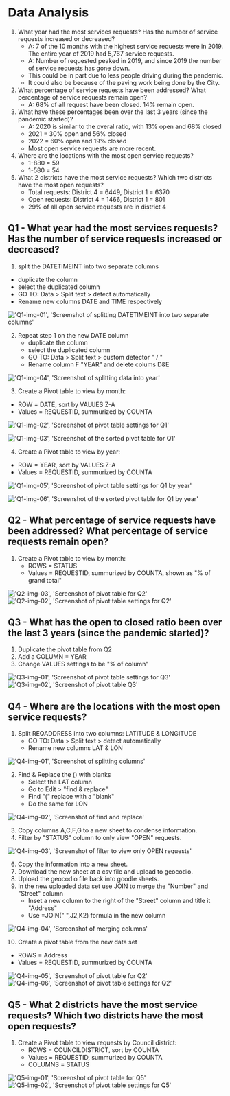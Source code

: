 # Data Analysis 
1. What year had the most services requests? Has the number of service requests increased or decreased?
    * A: 7 of the 10 months with the highest service requests were in 2019. The entire year of 2019 had 5,767 service requests. 
    * A: Number of requested peaked in 2019, and since 2019 the number of service requests has gone down. 
    * This could be in part due to less people driving during the pandemic.
    * It could also be because of the paving work being done by the City. 
2. What percentage of service requests have been addressed? What percentage of service requests remain open?
   * A: 68% of all request have been closed. 14% remain open. 
3. What have these percentages been over the last 3 years (since the pandemic started)?
   * A: 2020 is similar to the overal ratio, with 13% open and 68% closed
   * 2021 = 30% open and 56% closed
   * 2022 = 60% open and 19% closed
   * Most open service requests are more recent.  
4. Where are the locations with the most open service requests?
   * 1-880 = 59
   * 1-580 = 54
6. What 2 districts have the most service requests? Which two districts have the most open requests?
   * Total requests: District 4 = 6449, District 1 = 6370
   * Open requests: District 4 = 1466, District 1 = 801
   * 29% of all open service requests are in district 4


## Q1 - What year had the most services requests? Has the number of service requests increased or decreased?

1. split the DATETIMEINT into two separate columns
  * duplicate the column
  * select the duplicated column
  * GO TO: Data > Split text > detect automatically
  * Rename new columns DATE and TIME respectively

!['Q1-img-01', 'Screenshot of splitting DATETIMEINT into two separate columns'](/Q1-img-01.jpg)

2. Repeat step 1 on the new DATE column
   * duplicate the column
   * select the duplicated column
   * GO TO: Data > Split text > custom detector " / "
   * Rename column F "YEAR" and delete colums D&E

!['Q1-img-04', 'Screenshot of splitting data into year'](/Q1-img-04.jpg)

3. Create a Pivot table to view by month:
  * ROW = DATE, sort by VALUES Z-A
  * Values = REQUESTID, summurized by COUNTA

!['Q1-img-02', 'Screenshot of pivot table settings for Q1'](/Q1-img-02.jpg)

!['Q1-img-03', 'Screenshot of the sorted pivot table for Q1'](/Q1-img-03.jpg)

4. Create a Pivot table to view by year:
  * ROW = YEAR, sort by VALUES Z-A
  * Values = REQUESTID, summurized by COUNTA

!['Q1-img-05', 'Screenshot of pivot table settings for Q1 by year'](/Q1-img-05.jpg)

!['Q1-img-06', 'Screenshot of the sorted pivot table for Q1 by year'](/Q1-img-06.jpg)

## Q2 - What percentage of service requests have been addressed? What percentage of service requests remain open?

1. Create a Pivot table to view by month:
   * ROWS = STATUS
   * Values = REQUESTID, summurized by COUNTA, shown as "% of grand total"

!['Q2-img-03', 'Screenshot of pivot table for Q2'](/Q2-img-03.jpg)
!['Q2-img-02', 'Screenshot of pivot table settings for Q2'](/Q2-img-02.jpg)

## Q3 - What has the open to closed ratio been over the last 3 years (since the pandemic started)?

1. Duplicate the pivot table from Q2
2. Add a COLUMN = YEAR
3. Change VALUES settings to be "% of column"

!['Q3-img-01', 'Screenshot of pivot table settings for Q3'](/Q3-img-01.jpg)
!['Q3-img-02', 'Screenshot of pivot table Q3'](/Q3-img-02.jpg)


## Q4 - Where are the locations with the most open service requests?

1. Split REQADDRESS into two columns: LATITUDE & LONGITUDE
   * GO TO: Data > Split text > detect automatically
   * Rename new columns LAT & LON

!['Q4-img-01', 'Screenshot of splitting columns'](/Q4-img-01.png)

2. Find & Replace the () with blanks
   * Select the LAT column
   * Go to Edit > "find & replace"
   * Find "(" replace with a "blank"
   * Do the same for LON

!['Q4-img-02', 'Screenshot of find and replace'](/Q4-img-02.png)

3. Copy columns A,C,F,G to a new sheet to condense information.
4. Filter by "STATUS" column to only view "OPEN" requests.

!['Q4-img-03', 'Screenshot of filter to view only OPEN requests'](/Q4-img-03.png)

6. Copy the information into a new sheet. 
7. Download the new sheet at a csv file and upload to geocodio.
8. Upload the geocodio file back into goodle sheets. 
9. In the new uploaded data set use JOIN to merge the "Number" and "Street" column
   * Inset a new column to the right of the "Street" column and title it "Address"
   * Use =JOIN(" ",J2,K2) formula in the new column

!['Q4-img-04', 'Screenshot of merging columns'](/Q4-img-04.png)

10. Create a pivot table from the new data set
   * ROWS = Address
   * Values = REQUESTID, summurized by COUNTA

!['Q4-img-05', 'Screenshot of pivot table for Q2'](/Q4-img-05.png)
!['Q4-img-06', 'Screenshot of pivot table settings for Q2'](/Q4-img-06.png)

## Q5 - What 2 districts have the most service requests? Which two districts have the most open requests?

1. Create a Pivot table to view requests by Council district:
   * ROWS = COUNCILDISTRICT, sort by COUNTA
   * Values = REQUESTID, summurized by COUNTA
   * COLUMNS = STATUS

!['Q5-img-01', 'Screenshot of pivot table for Q5'](/Q5-img-01.png)
!['Q5-img-02', 'Screenshot of pivot table settings for Q5'](/Q5-img-02.png)
